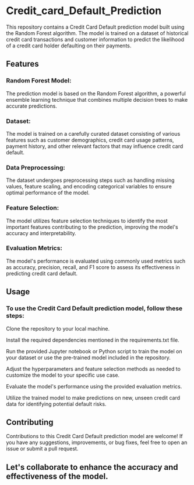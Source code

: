 # Credit_card_Default_Prediction
This repository contains a Credit Card Default prediction model built using the Random Forest algorithm. The model is trained on a dataset of historical credit card transactions and customer information to predict the likelihood of a credit card holder defaulting on their payments.

## Features
### Random Forest Model: 
The prediction model is based on the Random Forest algorithm, a powerful ensemble learning technique that combines multiple decision trees to make accurate predictions.

### Dataset:
The model is trained on a carefully curated dataset consisting of various features such as customer demographics, credit card usage patterns, payment history, and other relevant factors that may influence credit card default.

### Data Preprocessing: 
The dataset undergoes preprocessing steps such as handling missing values, feature scaling, and encoding categorical variables to ensure optimal performance of the model.

### Feature Selection: 
The model utilizes feature selection techniques to identify the most important features contributing to the prediction, improving the model's accuracy and interpretability.

### Evaluation Metrics: 
The model's performance is evaluated using commonly used metrics such as accuracy, precision, recall, and F1 score to assess its effectiveness in predicting credit card default.

## Usage
### To use the Credit Card Default prediction model, follow these steps:

Clone the repository to your local machine.

Install the required dependencies mentioned in the requirements.txt file.

Run the provided Jupyter notebook or Python script to train the model on your dataset or use the pre-trained model included in the repository.

Adjust the hyperparameters and feature selection methods as needed to customize the model to your specific use case.

Evaluate the model's performance using the provided evaluation metrics.

Utilize the trained model to make predictions on new, unseen credit card data for identifying potential default risks.

## Contributing
Contributions to this Credit Card Default prediction model are welcome! If you have any suggestions, improvements, or bug fixes, feel free to open an issue or submit a pull request.

## Let's collaborate to enhance the accuracy and effectiveness of the model.
